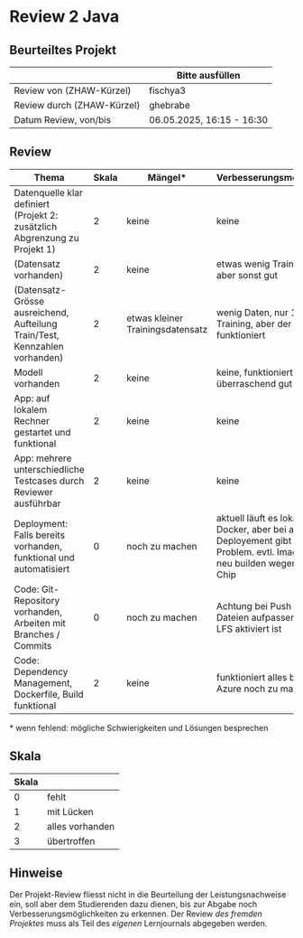 ﻿# Review 2 Java

## Beurteiltes Projekt

|       | Bitte ausfüllen |
|-------|-----------------|
| Review von (ZHAW-Kürzel) | fischya3 |
| Review durch (ZHAW-Kürzel) | ghebrabe |
| Datum Review, von/bis | 06.05.2025, 16:15 - 16:30|

## Review

| Thema                                                                      | Skala | Mängel* | Verbesserungsmöglichkeiten* |
|----------------------------------------------------------------------------|-------|--------|----------------------------|
| Datenquelle klar definiert (Projekt 2: zusätzlich Abgrenzung zu Projekt 1) | 2  | keine   | keine                       |
| (Datensatz vorhanden)                                                        | 2 | keine   | etwas wenig Trainingstaten, aber sonst gut  |
| (Datensatz-Grösse ausreichend, Aufteilung Train/Test, Kennzahlen vorhanden)  | 2  | etwas kleiner Trainingsdatensatz | wenig Daten, nur 10 Bilder für Training, aber der Outcome funktioniert                      |
| Modell vorhanden                                                           | 2  | keine   | keine, funktioniert überraschend gut |
| App: auf lokalem Rechner gestartet und funktional                          | 2  | keine  | keine                       |
| App: mehrere unterschiedliche Testcases durch Reviewer ausführbar          | 2  | keine   | keine                       |
| Deployment: Falls bereits vorhanden, funktional und automatisiert          | 0  | noch zu machen   | aktuell läuft es lokal und auf Docker, aber bei azure Deployement gibt es noch ein Problem. evtl. Image nochmal neu builden wegen Mac M-Chip |
| Code: Git-Repository vorhanden, Arbeiten mit Branches / Commits            | 0  | noch zu machen | Achtung bei Push von grossen Dateien aufpassen, dass GIT-LFS aktiviert ist|
| Code: Dependency Management, Dockerfile, Build funktional                  | 2  | keine | funktioniert alles bis Coker, Azure noch zu machen|

\* wenn fehlend: mögliche Schwierigkeiten und Lösungen besprechen

## Skala

| Skala |                 |
|-------|-----------------|
| 0     | fehlt           |
| 1     | mit Lücken      |
| 2     | alles vorhanden |
| 3     | übertroffen     |

## Hinweise

Der Projekt-Review fliesst nicht in die Beurteilung der Leistungsnachweise ein, soll aber dem Studierenden dazu dienen, bis zur Abgabe noch Verbesserungsmöglichkeiten zu erkennen. Der Review *des fremden Projektes* muss als Teil des *eigenen* Lernjournals abgegeben werden.

